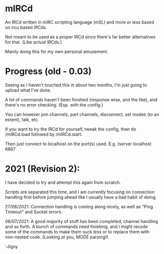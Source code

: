 # mIRCd
An IRCd written in mIRC scripting language (mSL) and more or less based on ircu based IRCds.

Not meant to be used as a proper IRCd since there's far better alternatives for that. (Like *actual* IRCds.)

Mainly doing this for my own personal amusement.

# Progress (old - 0.03)

Seeing as I haven't touched this in about two months, I'm just going to upload what I've done.

A lot of commands haven't been finished (response wise, and the like), and there's no error checking. (Esp. with the config.)

You can however join channels, part channels, disconnect, set modes (to an extent), talk, etc.

If you want to try the IRCd for yourself, tweak the config, then do /mIRCd.load followed by /mIRCd.start.

Then just connect to localhost on the port(s) used. E.g. /server localhost 6667

# 2021 (Revision 2):

I have decided to try and attempt this again from scratch.

Scripts are separated this time, and I am currently focusing on connection handling first before jumping ahead like I usually have a bad habit of doing.

27/06/2021: Connection handling is coming along nicely, as well as "Ping Timeout" and Socket errors.

06/07/2021: A good majority of stuff has been completed, channel handling and so forth. A bunch of commands need finishing, and I might recode some of the commands to make them suck less or to replace them with non-nested code. (Looking at you, MODE parsing!)

-Jigsy
